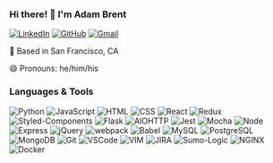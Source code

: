 ### Hi there! 👋 I'm Adam Brent
[![LinkedIn](https://img.shields.io/badge/adambrent%20-%230077B5.svg?&style=flat-square&logo=linkedin&logoColor=white&style=social&link=https://www.linkedin.com/in/adambrent/)](https://www.linkedin.com/in/adambrent/)
[![GitHub](https://img.shields.io/badge/madbanter%20-%23121011.svg?&style=flat-square&logo=github&logoColor=white&style=social&link=https://github.com/madbanter)](https://github.com/madbanter)
[![Gmail](https://img.shields.io/badge/adambrent-%23dDd9DF.svg?&style=flat-square&logo=gmail&style=social&link=mailto:adambrent@gmail.com)](mailto:adam.brent@gmail.com)

📍 Based in San Francisco, CA

😄 Pronouns: he/him/his


<!--
**madbanter/madbanter** is a ✨ _special_ ✨ repository because its `README.md` (this file) appears on your GitHub profile.

Here are some ideas to get you started:

- 🔭 I’m currently working on ...
- 🌱 I’m currently learning ...
- 👯 I’m looking to collaborate on ...
- 🤔 I’m looking for help with ...
- 💬 Ask me about ...
- 📫 How to reach me: ...
- 😄 Pronouns: ...
- ⚡ Fun fact: ...
-->


### Languages & Tools
![Python](https://img.shields.io/badge/Python%20-%23323330.svg?&style=flat-square&logo=python&logoColor=blue)
![JavaScript](https://img.shields.io/badge/JavaScript%20-%23323330.svg?&style=flat-square&logo=javascript&logoColor=%23F7DF1E)
![HTML](https://img.shields.io/badge/HTML5%20-%23E34F26.svg?&style=flat-square&logo=html5&logoColor=white)
![CSS](https://img.shields.io/badge/CSS3%20-%231572B6.svg?&style=flat-square&logo=css3&logoColor=white)
![React](https://img.shields.io/badge/React%20-%2320232a.svg?&style=flat-square&logo=react&logoColor=%2361DAFB)
![Redux](https://img.shields.io/badge/Redux%20-%2320232a.svg?&style=flat-square&logo=redux&logoColor=%23B920FF)
![Styled-Components](https://img.shields.io/badge/styled_components-%23DB7093.svg?&style=flat-square&logo=styled-components&logoColor=white)
![Flask](https://img.shields.io/badge/Flask-%23824266.svg?&style=flat-square&logo=flask&logoColor=white)
![AIOHTTP](https://img.shields.io/badge/AIOHTTP-%23D9D9D9.svg?&style=flat-square&logo=aiohttp&logoColor=2C5BB4)
![Jest](https://img.shields.io/badge/Jest%20-%23C21325.svg?&style=flat-square&logo=Jest&logoColor=white)
![Mocha](https://img.shields.io/badge/Mocha%20-%238D6748.svg?&style=flat-square&logo=mocha&logoColor=323232)
![Node](https://img.shields.io/badge/Node.js%20-%2343853D.svg?&style=flat-square&logo=node.js&logoColor=white)
![Express](https://img.shields.io/badge/Express%20-%23A6D227.svg?&style=flat-square&logo=express&logoColor=black)
![jQuery](https://img.shields.io/badge/jQuery%20-%23f9f0c0.svg?&style=flat-square&logo=jquery&logoColor=0769AD)
![webpack](https://img.shields.io/badge/webpack-%238DD6F9.svg?&style=flat-square&logo=webpack&logoColor=black)
![Babel](https://img.shields.io/badge/Babel%20-%23F9DC3E.svg?&style=flat-square&logo=babel&logoColor=black)
![MySQL](https://img.shields.io/badge/MySQL-%2300f.svg?&style=flat-square&logo=mysql&logoColor=white)
![PostgreSQL](https://img.shields.io/badge/PostgreSQL-%23316192.svg?&style=flat-square&logo=postgresql&logoColor=white)
![MongoDB](https://img.shields.io/badge/MongoDB-%234ea94b.svg?&style=flat-square&logo=mongodb&logoColor=white)
![Git](https://img.shields.io/badge/Git-%23F05033.svg?&style=flat-square&logo=git&logoColor=white)
![VSCode](https://img.shields.io/badge/VS%20Code%20-%23007ACC.svg?&style=flat-square&logo=visual-studio-code&logoColor=white)
![VIM](https://img.shields.io/badge/VIM-%23363636.svg?&style=flat-square&logo=vim&logoColor=green)
![JIRA](https://img.shields.io/badge/JIRA-%23A6A6A6.svg?&style=flat-square&logo=jira&logoColor=0052CC)
![Sumo-Logic](https://img.shields.io/badge/Sumo%20Logic-%23000099.svg?&style=flat-square&logo=sumo%20logic&logoColor=white)
![NGINX](https://img.shields.io/badge/NGINX-%23269539.svg?&style=flat-square&logo=NGINX&logoColor=white)
![Docker](https://img.shields.io/badge/Docker%20-%232496ED.svg?&style=flat-square&logo=docker&logoColor=white)